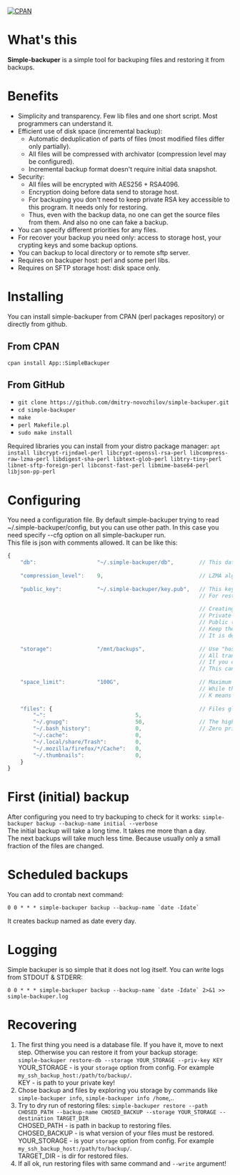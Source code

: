 [![CPAN](https://img.shields.io/cpan/v/App-SimpleBackuper.svg)](https://metacpan.org/release/App-SimpleBackuper)

# What's this
**Simple-backuper** is a simple tool for backuping files and restoring it from backups.

# Benefits
- Simplicity and transparency. Few lib files and one short script. Most programmers can understand it.
- Efficient use of disk space (incremental backup):
  - Automatic deduplication of parts of files (most modified files differ only partially).
  - All files will be compressed with archivator (compression level may be configured).
  - Incremental backup format doesn't require initial data snapshot.
- Security:
  - All files will be encrypted with AES256 + RSA4096.
  - Encryption doing before data send to storage host.
  - For backuping you don't need to keep private RSA key accessible to this program. It needs only for restoring.
  - Thus, even with the backup data, no one can get the source files from them. And also no one can fake a backup.
- You can specify different priorities for any files.
- For recover your backup you need only: access to storage host, your crypting keys and some backup options.
- You can backup to local directory or to remote sftp server.
- Requires on backuper host: perl and some perl libs.
- Requires on SFTP storage host: disk space only.

# Installing

You can install simple-backuper from CPAN (perl packages repository) or directly from github.

## From CPAN

`cpan install App::SimpleBackuper`

## From GitHub

- `git clone https://github.com/dmitry-novozhilov/simple-backuper.git`
- `cd simple-backuper`
- `make`
- `perl Makefile.pl`
- `sudo make install`

Required libraries you can install from your distro package manager:
`apt install libcrypt-rijndael-perl libcrypt-openssl-rsa-perl libcompress-raw-lzma-perl libdigest-sha-perl libtext-glob-perl libtry-tiny-perl libnet-sftp-foreign-perl libconst-fast-perl libmime-base64-perl libjson-pp-perl`

# Configuring

You need a configuration file. By default simple-backuper trying to read ~/.simple-backuper/config, but you can use other path.
In this case you need specify --cfg option on all simple-backuper run.  
This file is json with comments allowed. It can be like this:
```javascript
{
    "db":                   "~/.simple-backuper/db",        // This database file changes every new backup. ~/.simple-backuper/db - is a default value.
    
    "compression_level":    9,                              // LZMA algorythm supports levels 1 to 9
    
    "public_key":           "~/.simple-backuper/key.pub",   // This key using with "backup" command.
                                                            // For restore-db command you need to use private key of this public key.
                                                            
                                                            // Creating new pair of keys:
                                                            // Private (for restoring): openssl genrsa -out ~/.simple-backuper/key 4096
                                                            // Public (for backuping): openssl rsa -in ~/.simple-backuper/key -pubout > ~/.simple-backuper/key.pub
                                                            // Keep the private key as your most valuable asset. Copy it to a safe place.
                                                            // It is desirable not in the backup storage, otherwise it will make it possible to use the backup data for someone other than you.
    
    "storage":              "/mnt/backups",                 // Use "host:path" or "user@host:path" for remote SFTP storage.
                                                            // All transfered data already encrypted.
                                                            // If you choose SFTP, make sure that this SFTP server works without a password.
                                                            // This can be configured with ~/.ssh/ config and ssh key-based authorization.
    
    "space_limit":          "100G",                         // Maximum of disc space on storage.
                                                            // While this limit has been reached, simple-backuper deletes the oldest and lowest priority file.
                                                            // K means kilobytes, M - megabytes, G - gygabytes, T - terabytes.
    
    "files": {                                              // Files globs with it's priorityes.
        "~":                            5,
        "~/.gnupg":                     50,                 // The higher the priority, the less likely it is to delete these files.
        "~/.bash_history":              0,                  // Zero priority prohibits backup. Use it for exceptions.
        "~/.cache":                     0,
        "~/.local/share/Trash":         0,
        "~/.mozilla/firefox/*/Cache":   0,
        "~/.thumbnails":                0,
    }
}
```

# First (initial) backup

After configuring you need to try backuping to check for it works:
`simple-backuper backup --backup-name initial --verbose`  
The initial backup will take a long time. It takes me more than a day.  
The next backups will take much less time. Because usually only a small fraction of the files are changed.

# Scheduled backups

You can add to crontab next command:
```
0 0 * * * simple-backuper backup --backup-name `date -Idate`
```
It creates backup named as date every day.

# Logging

Simple backuper is so simple that it does not log itself. You can write logs from STDOUT & STDERR:
```
0 0 * * * simple-backuper backup --backup-name `date -Idate` 2>&1 >> simple-backuper.log
```

# Recovering

1. The first thing you need is a database file. If you have it, move to next step. Otherwise you can restore it from your backup storage:  
   `simple-backuper restore-db --storage YOUR_STORAGE --priv-key KEY`  
   YOUR_STORAGE - is your `storage` option from config. For example `my_ssh_backup_host:/path/to/backup/`.  
   KEY - is path to your private key!
2. Chose backup and files by exploring you storage by commands like `simple-backuper info`, `simple-backuper info /home`,..
3. Try to dry run of restoring files: `simple-backuper restore --path CHOSED_PATH --backup-name CHOSED_BACKUP --storage YOUR_STORAGE --destination TARGET_DIR`  
   CHOSED_PATH - is path in backup to restoring files.  
   CHOSED_BACKUP - is what version of your files must be restored.  
   YOUR_STORAGE - is your `storage` option from config. For example `my_ssh_backup_host:/path/to/backup/`.  
   TARGET_DIR - is dir for restored files.
4. If all ok, run restoring files with same command and `--write` argument!
